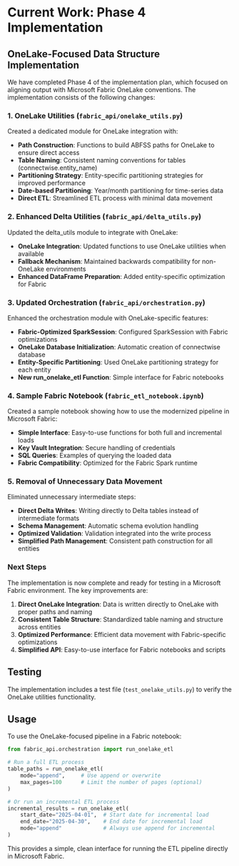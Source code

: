 # Current Work: Phase 4 Implementation

## OneLake-Focused Data Structure Implementation

We have completed Phase 4 of the implementation plan, which focused on aligning output with Microsoft Fabric OneLake conventions. The implementation consists of the following changes:

### 1. OneLake Utilities (`fabric_api/onelake_utils.py`)

Created a dedicated module for OneLake integration with:

- **Path Construction**: Functions to build ABFSS paths for OneLake to ensure direct access
- **Table Naming**: Consistent naming conventions for tables (connectwise.entity_name)
- **Partitioning Strategy**: Entity-specific partitioning strategies for improved performance
- **Date-based Partitioning**: Year/month partitioning for time-series data
- **Direct ETL**: Streamlined ETL process with minimal data movement

### 2. Enhanced Delta Utilities (`fabric_api/delta_utils.py`)

Updated the delta_utils module to integrate with OneLake:

- **OneLake Integration**: Updated functions to use OneLake utilities when available
- **Fallback Mechanism**: Maintained backwards compatibility for non-OneLake environments
- **Enhanced DataFrame Preparation**: Added entity-specific optimization for Fabric

### 3. Updated Orchestration (`fabric_api/orchestration.py`)

Enhanced the orchestration module with OneLake-specific features:

- **Fabric-Optimized SparkSession**: Configured SparkSession with Fabric optimizations
- **OneLake Database Initialization**: Automatic creation of connectwise database
- **Entity-Specific Partitioning**: Used OneLake partitioning strategy for each entity
- **New run_onelake_etl Function**: Simple interface for Fabric notebooks

### 4. Sample Fabric Notebook (`fabric_etl_notebook.ipynb`)

Created a sample notebook showing how to use the modernized pipeline in Microsoft Fabric:

- **Simple Interface**: Easy-to-use functions for both full and incremental loads
- **Key Vault Integration**: Secure handling of credentials
- **SQL Queries**: Examples of querying the loaded data
- **Fabric Compatibility**: Optimized for the Fabric Spark runtime

### 5. Removal of Unnecessary Data Movement

Eliminated unnecessary intermediate steps:

- **Direct Delta Writes**: Writing directly to Delta tables instead of intermediate formats
- **Schema Management**: Automatic schema evolution handling
- **Optimized Validation**: Validation integrated into the write process
- **Simplified Path Management**: Consistent path construction for all entities

### Next Steps

The implementation is now complete and ready for testing in a Microsoft Fabric environment. The key improvements are:

1. **Direct OneLake Integration**: Data is written directly to OneLake with proper paths and naming
2. **Consistent Table Structure**: Standardized table naming and structure across entities
3. **Optimized Performance**: Efficient data movement with Fabric-specific optimizations
4. **Simplified API**: Easy-to-use interface for Fabric notebooks and scripts

## Testing

The implementation includes a test file (`test_onelake_utils.py`) to verify the OneLake utilities functionality.

## Usage

To use the OneLake-focused pipeline in a Fabric notebook:

```python
from fabric_api.orchestration import run_onelake_etl

# Run a full ETL process
table_paths = run_onelake_etl(
    mode="append",     # Use append or overwrite
    max_pages=100      # Limit the number of pages (optional)
)

# Or run an incremental ETL process
incremental_results = run_onelake_etl(
    start_date="2025-04-01",  # Start date for incremental load
    end_date="2025-04-30",    # End date for incremental load
    mode="append"             # Always use append for incremental
)
```

This provides a simple, clean interface for running the ETL pipeline directly in Microsoft Fabric.